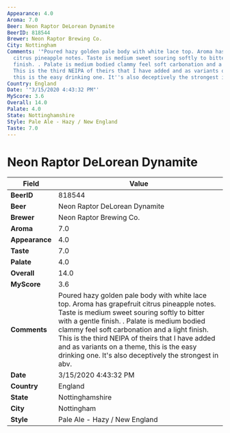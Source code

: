 ```yaml
---
Appearance: 4.0
Aroma: 7.0
Beer: Neon Raptor DeLorean Dynamite
BeerID: 818544
Brewer: Neon Raptor Brewing Co.
City: Nottingham
Comments: '"Poured hazy golden pale body with white lace top. Aroma has grapefruit
  citrus pineapple notes. Taste is medium sweet souring softly to bitter with a gentle
  finish. . Palate is medium bodied clammy feel soft carbonation and a light finish.
  This is the third NEIPA of theirs that I have added and as variants on a theme,
  this is the easy drinking one. It''s also deceptively the strongest in abv."'
Country: England
Date: '"3/15/2020 4:43:32 PM"'
MyScore: 3.6
Overall: 14.0
Palate: 4.0
State: Nottinghamshire
Style: Pale Ale - Hazy / New England
Taste: 7.0
---
```


# Neon Raptor DeLorean Dynamite

| Field         | Value |
|---------------|-------|
| **BeerID** | 818544 |
| **Beer** | Neon Raptor DeLorean Dynamite |
| **Brewer** | Neon Raptor Brewing Co. |
| **Aroma** | 7.0 |
| **Appearance** | 4.0 |
| **Taste** | 7.0 |
| **Palate** | 4.0 |
| **Overall** | 14.0 |
| **MyScore** | 3.6 |
| **Comments** | Poured hazy golden pale body with white lace top. Aroma has grapefruit citrus pineapple notes. Taste is medium sweet souring softly to bitter with a gentle finish. . Palate is medium bodied clammy feel soft carbonation and a light finish. This is the third NEIPA of theirs that I have added and as variants on a theme, this is the easy drinking one. It's also deceptively the strongest in abv. |
| **Date** | 3/15/2020 4:43:32 PM |
| **Country** | England |
| **State** | Nottinghamshire |
| **City** | Nottingham |
| **Style** | Pale Ale - Hazy / New England |
